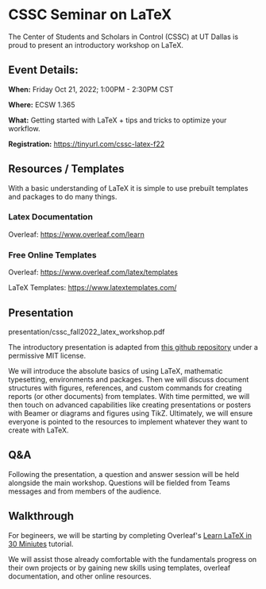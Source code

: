 # CSSC Seminar on LaTeX

The Center of Students and Scholars in Control (CSSC) at UT Dallas is proud to present an introductory workshop on LaTeX.

## Event Details:
**When:** 
Friday Oct 21, 2022; 1:00PM - 2:30PM CST

**Where:** 
ECSW 1.365

**What:** 
Getting started with LaTeX + tips and tricks to optimize your workflow.

**Registration:** 
https://tinyurl.com/cssc-latex-f22

## Resources / Templates
With a basic understanding of LaTeX it is simple to use prebuilt templates and packages to do many things.

### Latex Documentation
Overleaf: 
https://www.overleaf.com/learn


### Free Online Templates
Overleaf:
https://www.overleaf.com/latex/templates

LaTeX Templates:
https://www.latextemplates.com/


## Presentation
presentation/cssc_fall2022_latex_workshop.pdf

The introductory presentation is adapted from [this github repository](https://github.com/jdleesmiller/latex-course) under a permissive MIT license.

We will introduce the absolute basics of using LaTeX, mathematic typesetting, environments and packages.
Then we will discuss document structures with figures, references, and custom commands for creating reports (or other documents) from templates.
With time permitted, we will then touch on advanced capabilities like creating presentations or posters with Beamer or diagrams and figures using TikZ.
Ultimately, we will ensure everyone is pointed to the resources to implement whatever they want to create with LaTeX.

## Q&A
Following the presentation, a question and answer session will be held alongside the main workshop.
Questions will be fielded from Teams messages and from members of the audience.

## Walkthrough
For begineers, we will be starting by completing Overleaf's [Learn LaTeX in 30 Miniutes](https://www.overleaf.com/learn/latex/Learn_LaTeX_in_30_minutes) tutorial.

We will assist those already comfortable with the fundamentals progress on their own projects or by gaining new skills using templates, overleaf documentation, and other online resources.

